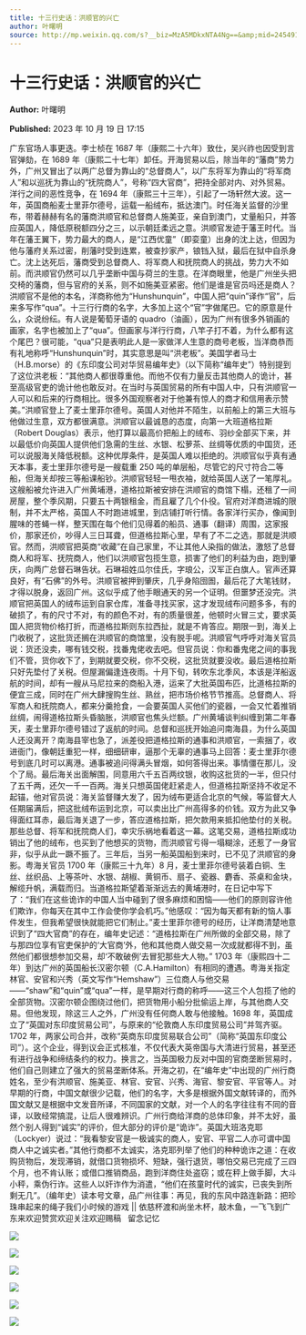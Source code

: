 ```yaml
---
title: 十三行史话：洪顺官的兴亡
author: 叶曙明
source: http://mp.weixin.qq.com/s?__biz=MzA5MDkxNTA4Ng==&amp;mid=2454914291&amp;idx=1&amp;sn=1cd247da607d3507113374d16b60360b&amp;chksm=87a3cc92b0d4458445729deefbc80dabfdac8bf3a9a03de41df5812573df12de97c021f7e7da#rd
---
```


# 十三行史话：洪顺官的兴亡

**Author:** 叶曙明

**Published:** 2023 年 10 月 19 日 17:15

广东官场人事更迭。李士桢在 1687 年（康熙二十六年）致仕，吴兴祚也因受到言官弹劾，在 1689 年（康熙二十七年）卸任。开海贸易以后，除当年的“藩商”势力外，广州又冒出了以两广总督为靠山的“总督商人”，以广东将军为靠山的“将军商人”和以巡抚为靠山的“抚院商人”，号称“四大官商”，把持全部对内、对外贸易。洋行之间的恶性竞争，在 1694 年（康熙三十三年），引起了一场轩然大波。这一年，英国商船麦士里菲尔德号，运载一船绒布，抵达澳门。时任海关监督的沙里布，带着赫赫有名的藩商洪顺官和总督商人施美亚，亲自到澳门，丈量船只，并答应英国人，降低原税额四分之三，以示朝廷柔远之意。洪顺官发迹于藩王时代。当年在藩王翼下，势力最大的商人，是“江西优童”（即娈童）出身的沈上达，但因为他与藩府关系过密，削藩时受到连累，被查抄家产，锒铛入狱，最后在狱中自杀身亡。沈上达死后，藩商受到总督商人、将军商人和抚院商人的挑战，势力大不如前。而洪顺官仍然可以几乎垄断中国与荷兰的生意。在洋商眼里，他是广州坐头把交椅的藩商，但与官府的关系，则不如施美亚紧密。他们是谁是官员吗还是商人？洪顺官不是他的本名，洋商称他为“Hunshunquin”，中国人把“quin”译作“官”，后来多写作“qua”。十三行行商的名字，大多加上这个“官”字做尾巴。它的原意是什么，众说纷纭。有人说是葡萄牙语的 quadro（油画），因为广州有很多外销画的画家，名字也被加上了“qua”。但画家与洋行行商，八竿子打不着，为什么都有这个尾巴？很可能，“qua”只是表明此人是一家做洋人生意的商号老板，当洋商恭而有礼地称呼“Hunshunquin”时，其实意思是叫“洪老板”。美国学者马士（H.B.morse）的《东印度公司对华贸易编年史》（以下简称“编年史”）特别提到了这位洪老板：“其他商人都很尊重他。而他不仅有力量反击其他商人的诡计，甚至高级官吏的诡计他也敢反对。在当时与英国贸易的所有中国人中，只有洪顺官一人可以和后来的行商相比。很多外国观察者对于他兼有惊人的商才和信用表示赞美。”洪顺官登上了麦士里菲尔德号。英国人对他并不陌生，以前船上的第三大班与他做过生意，双方都很满意。洪顺官以最诚恳的态度，向第一大班道格拉斯（Robert Douglas）表示，他打算以最高价把船上的绒布、羽纱全部买下来，并以最低价向英国人提供他们急需的生丝、水银、松萝茶、丝绸等优质的中国货，还可以说服海关降低税额。这种优厚条件，是英国人难以拒绝的。洪顺官似乎真有通天本事，麦士里菲尔德号是一艘载重 250 吨的单层船，尽管它的尺寸符合二等船，但海关却按三等船课船钞。洪顺官轻轻一甩衣袖，就给英国人送了一笔厚礼。这艘船被允许进入广州黄埔港，道格拉斯被安排在洪顺官的商馆下榻，还租了一间房屋，整个季风期，只要五十两银租金，而且雇了几个仆役。官府对洋商进城的限制，并不太严格，英国人不时跑进城里，到店铺打听行情。各家洋行买办，像闻到腥味的苍蝇一样，整天围在每个他们见得着的船员、通事（翻译）周围，这家报价，那家还价，吵得人三日耳聋，但道格拉斯心里，早有了不二之选，那就是洪顺官。然而，洪顺官把英商“收藏”在自己家里，不让其他人染指的做法，激怒了总督商人和将军、抚院商人，他们以洪顺官包揽生意，损害了他们的利益为由，跑到肇庆，向两广总督石琳告状。石琳祖姓瓜尔佳氏，字琅公，汉军正白旗人。官声还算良好，有“石佛”的外号。洪顺官被押到肇庆，几乎身陷囹圄，最后花了大笔钱财，才得以脱身，返回广州。这似乎成了他手眼通天的另一个证明。但噩梦还没完。洪顺官把英国人的绒布运到自家仓库，准备寻找买家，这才发现绒布问题多多，有的破损了，有的尺寸不对，有的颜色不对，有的质量很差，他顿时火冒三丈，要求英国人把货物价格打折，而道格拉斯则东拉西扯，就是不肯答应。期限一到，海关上门收税了，这批货还搁在洪顺官的商馆里，没有脱手呢。洪顺官气呼呼对海关官员说：货还没卖，哪有钱交税，找番鬼佬收去吧。但官员说：你和番鬼佬之间的事我们不管，货你收下了，到期就要交税，你不交税，这批货就要没收。最后道格拉斯只好先垫付了关税。但屋漏偏逢连夜雨。十月下旬，转吹东北季风，本该是洋船返航的时间，却有一艘从马尼拉来的商船入港，运来了大批英国布匹，比道格拉斯的便宜三成，同时在广州大肆搜购生丝、熟丝，把市场价格节节推高。总督商人、将军商人和抚院商人，都来分羹抢食，一会要英国人买他们的瓷器，一会又忙着推销丝绸，闹得道格拉斯头昏脑胀，洪顺官也焦头烂额。广州黄埔谈判纠缠到第二年春天，麦士里菲尔德号错过了返航的时间。总督和巡抚开始追问南海县，为什么英国人还没离开？南海县宰也急了，派差役把道格拉斯的通事和洪顺官，一索捆了，收进衙门，像朝廷重犯一样，细细研审，逼那个无辜的通事马上回答：麦士里菲尔德号到底几时可以离港。通事被追问得满头冒烟，如何答得出来。事情僵在那儿，没个了局。最后海关出面解围，同意用六千五百两纹银，收购这批货的一半，但只付了五千两，还欠一千一百两。海关只想英国佬赶紧走人，但道格拉斯坚持不收足不起锚，他对官员说：海关监督赚大发了，因为绒布更适合北京的气候，等监督大人任期届满后，把这批绒布运到北京，可以卖出比广州高得多的价钱。双方为此又争得面红耳赤，最后海关退了一步，答应道格拉斯，把欠款用来抵扣他垫付的关税。那些总督、将军和抚院商人们，幸灾乐祸地看着这一幕。这笔交易，道格拉斯成功销出了他的绒布，也买到了他想买的货物，而洪顺官亏得一塌糊涂，还惹了一身官非，似乎从此一蹶不振了。三年后，当另一船英国船到来时，已不见了洪顺官的身影。粤海关官员 1700 年（康熙三十九年）8 月，麦士里菲尔德号装着白铜、生丝、丝织品、上等茶叶、水银、胡椒、黄铜币、扇子、瓷器、麝香、茶桌和金块，解缆升帆，满载而归。当道格拉斯望着渐渐远去的黄埔港时，在日记中写下了：“我们在这些诡诈的中国人当中碰到了很多麻烦和困恼——他们的原则容许他们欺诈，你每天在其中工作会使你学会机巧。”他感叹：“因为每天都有新的恼人事件发生，但我希望很快就能把它们制止。”麦士里菲尔德号的经历，让洋商清楚地意识到了“四大官商”的存在，编年史记述：“道格拉斯在广州所做的全部交易，除了与那四位享有官吏保护的‘大官商’外，他和其他商人做交易一次成就都得不到，虽然他们都很想参加交易，却‘不敢破例’去冒犯那些大人物。” 1703 年（康熙四十二年）到达广州的英国船长汉密尔顿（C.A.Hamilton）有相同的遭遇。粤海关指定林官、安官和兴秀（英文写作“Hemshaw”）三位商人与他交易——“shaw”和“quin”或“qua”一样，是早期对行商的称呼——这三个人包揽了他的全部货物。汉密尔顿企图绕过他们，把货物用小船分批偷运上岸，与其他商人交易。但他发现，除这三人之外，广州没有任何商人敢与他接触。1698 年，英国成立了“英国对东印度贸易公司”，与原来的“伦敦商人东印度贸易公司”并驾齐驱。1702 年，两家公司合并，改称“英商东印度贸易联合公司”（简称“英国东印度公司”）。这个企业，得到议会正式核准，不仅代表大英帝国与大清进行贸易，甚至还有进行战争和缔结条约的权力。换言之，当英国极力反对中国的官商垄断贸易时，他们自己则建立了强大的贸易垄断体系。开海之初，在“编年史”中出现的广州行商姓名，至少有洪顺官、施美亚、林官、安官、兴秀、海官、黎安官、平官等人。对早期的行商，中国文献很少记载，他们的名字，大多是根据外国文献转译的，而外国文献又是根据中文发音所译，不同国家的文献，对一个人的名字往往有不同的音译，以致经常搞混，让后人很难辨识。广州行商给洋商的总体印象，并不太好，虽然个别人得到“诚实”的评价，但大部分的评价是“诡诈”。英国大班洛克耶（Lockyer）说过：“我看黎安官是一极诚实的商人，安官、平官二人亦可谓中国商人中之诚实者。”其他行商都不太诚实，洛克耶列举了他们的种种诡诈之道：在收购货物后，发现滞销，就借口货物损坏、短缺，强行退货，哪怕交易已完成了三四个月，也不肯认账；或借口推销商品，跑到洋商住处盗窃；或在秤上做手脚，大斗小秤，乘伪行诈。这些人以奸诈作为消遣，“他们在孩童时代的诚实，已丧失到所剩无几”。（编年史）读本号文章，品广州往事：再见，我的东风中路连新路：把珍珠串起来的绳子我们小时候的游戏 || 依慈杯渡和尚坐木杯，敲木鱼，一飞飞到广东来欢迎赞赏欢迎关注欢迎赐稿   留念记忆

![](https://mmbiz.qpic.cn/mmbiz_jpg/PJWG74pLsMZ3HknV9kMvE11OwGvKXOh2jSsLvv7FsMYxbRLYA1BY1AKNyjL0WZ86bHicXwVlwUFm7oG1oBqGk8A/640)

![](https://mmbiz.qpic.cn/mmbiz_jpg/PJWG74pLsMZ3HknV9kMvE11OwGvKXOh2iabrVzZhrPgoPsiaicAMmQc8Eyg4f33apX3wibAYxY0GTrUAF83FT5JStg/640)

![](https://mmbiz.qpic.cn/mmbiz_png/PJWG74pLsMZ3HknV9kMvE11OwGvKXOh2ce8BEaGDoxj3WbZsZupxFpRb7mkQcrgSAVDRoPwp8ibwiaDFbedyicq0w/640)

![](https://mmbiz.qpic.cn/mmbiz_jpg/PJWG74pLsMZ3HknV9kMvE11OwGvKXOh2ibLrPOM6ciaibv3sLCoGm47b2CRueQibI4uqWkhYe4hSTDwicnvTgx9mV0Q/640)

![](https://mmbiz.qpic.cn/mmbiz_png/PJWG74pLsMZ3HknV9kMvE11OwGvKXOh2CNJk4C3B3GFrN70dTaSZAkk5vh84TPGMydElf1ypyLHOxibKibXMhHMA/640)

![](https://mmbiz.qpic.cn/mmbiz_jpg/PJWG74pLsMZ3HknV9kMvE11OwGvKXOh2FIwc64JpNCexgkZFNt8CuBqoRicmTWtTdc6bhVP27mwAsrz7LPU0icAQ/640)
